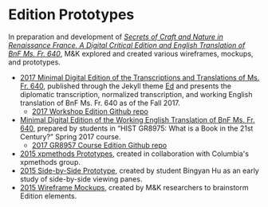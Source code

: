 # Edition Prototypes
In preparation and development of [_Secrets of Craft and Nature in Renaissance France. A Digital Critical Edition and English Translation of BnF Ms. Fr. 640_](https://edition640.makingandknowing.org/), M&K explored and created various wireframes, mockups, and prototypes.
- [2017 Minimal Digital Edition of the Transcriptions and Translations of Ms. Fr. 640](https://cu-mkp.github.io/2017-workshop-edition/), published through the Jekyll theme [Ed](https://elotroalex.github.io/ed/) and presents the diplomatic transcription, normalized transcription, and working English translation of BnF Ms. Fr. 640 as of the Fall 2017.
     - [2017 Workshop Edition Github repo](https://github.com/cu-mkp/2017-workshop-edition)
- [Minimal Digital Edition of the Working English Translation of BnF Ms. Fr. 640](https://cu-mkp.github.io/GR8975-edition/), prepared by students in “HIST GR8975: What is a Book in the 21st Century?” Spring 2017 course.
     - [2017 GR8957 Course Edition Github repo](https://github.com/cu-mkp/GR8975-edition)
- [2015 xpmethods Prototypes](docs/prototypes-xpmethods.md), created in collaboration with Columbia's xpmethods group.
- [2015 Side-by-Side Prototype](docs/prototypes-bingyan.md), created by student Bingyan Hu as an early study of side-by-side viewing panes.
- [2015 Wireframe Mockups](docs/prototypes-wireframes.md), created by M&K researchers to brainstorm Edition elements.
